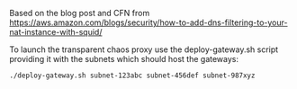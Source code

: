 Based on the blog post and CFN from https://aws.amazon.com/blogs/security/how-to-add-dns-filtering-to-your-nat-instance-with-squid/

To launch the transparent chaos proxy use the deploy-gateway.sh script providing it with the subnets which should host the gateways:
```
./deploy-gateway.sh subnet-123abc subnet-456def subnet-987xyz
```